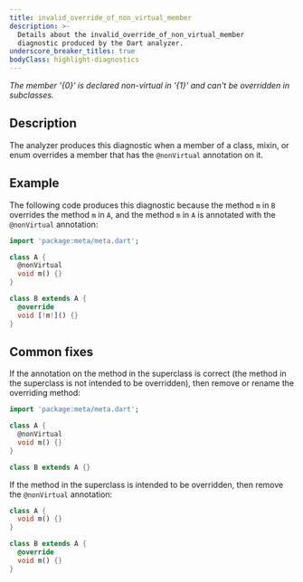 ```yaml
---
title: invalid_override_of_non_virtual_member
description: >-
  Details about the invalid_override_of_non_virtual_member
  diagnostic produced by the Dart analyzer.
underscore_breaker_titles: true
bodyClass: highlight-diagnostics
---
```


_The member '{0}' is declared non-virtual in '{1}' and can't be overridden in subclasses._

## Description

The analyzer produces this diagnostic when a member of a class, mixin, or
enum overrides a member that has the `@nonVirtual` annotation on it.

## Example

The following code produces this diagnostic because the method `m` in `B`
overrides the method `m` in `A`, and the method `m` in `A` is annotated
with the `@nonVirtual` annotation:

```dart
import 'package:meta/meta.dart';

class A {
  @nonVirtual
  void m() {}
}

class B extends A {
  @override
  void [!m!]() {}
}
```

## Common fixes

If the annotation on the method in the superclass is correct (the method
in the superclass is not intended to be overridden), then remove or rename
the overriding method:

```dart
import 'package:meta/meta.dart';

class A {
  @nonVirtual
  void m() {}
}

class B extends A {}
```

If the method in the superclass is intended to be overridden, then remove
the `@nonVirtual` annotation:

```dart
class A {
  void m() {}
}

class B extends A {
  @override
  void m() {}
}
```
